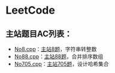 # LeetCode
## 主站题目AC列表：
- [No8.cpp](https://github.com/Vae1997/Review-Coding/blob/master/Coding/leetcode/No.8.cpp)：[主站8题](https://leetcode-cn.com/problems/string-to-integer-atoi/)，字符串转整数
- [No88.cpp](https://github.com/Vae1997/Review-Coding/blob/master/Coding/leetcode/No88.cpp)：[主站88题](https://leetcode-cn.com/problems/merge-sorted-array/)，合并排序数组
- [No705.cpp](https://github.com/Vae1997/Review-Coding/blob/master/Coding/leetcode/No705.cpp)：[主站705题](https://leetcode-cn.com/problems/design-hashset/)，设计哈希集合

